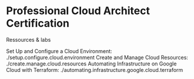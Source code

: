 # Professional Cloud Architect Certification

Ressources & labs

Set Up and Configure a Cloud Environment: ./setup.configure.cloud.environment
Create and Manage Cloud Resources: ./create.manage.cloud.resources
Automating Infrastructure on Google Cloud with Terraform: ./automating.infrastructure.google.cloud.terraform